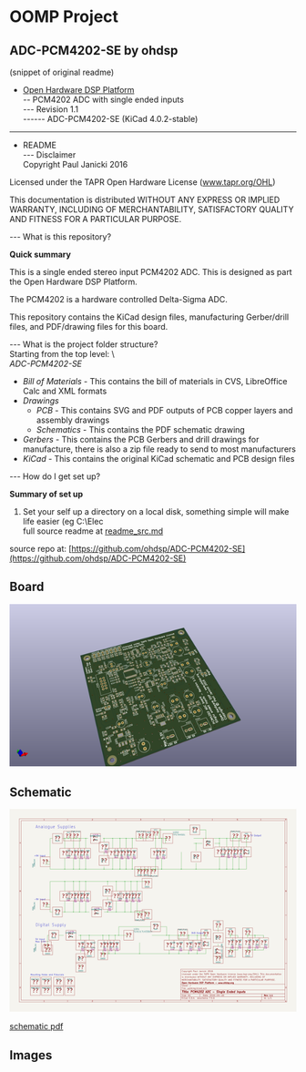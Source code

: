 # OOMP Project  
## ADC-PCM4202-SE  by ohdsp  
  
(snippet of original readme)  
  
- [Open Hardware DSP Platform](http://www.ohdsp.org)  
-- PCM4202 ADC with single ended inputs  
--- Revision 1.1  
------ ADC-PCM4202-SE (KiCad 4.0.2-stable)  
---  
- README  
--- Disclaimer  
Copyright Paul Janicki 2016  
  
Licensed under the TAPR Open Hardware License (www.tapr.org/OHL)  
  
This documentation is distributed WITHOUT ANY EXPRESS OR IMPLIED WARRANTY, INCLUDING OF MERCHANTABILITY, SATISFACTORY QUALITY AND FITNESS FOR A PARTICULAR PURPOSE.  
  
--- What is this repository?  
  
**Quick summary**  
  
This is a single ended stereo input PCM4202 ADC. This is designed as part the Open Hardware DSP Platform.    
  
The PCM4202 is a hardware controlled Delta-Sigma ADC.  
  
This repository contains the KiCad design files, manufacturing Gerber/drill files, and PDF/drawing files for this board.  
  
--- What is the project folder structure?  
Starting from the top level: \  
*ADC-PCM4202-SE*  
+ *Bill of Materials*  - This contains the bill of materials in CVS, LibreOffice Calc and XML formats  
+ *Drawings*  
    + *PCB* - This contains SVG and PDF outputs of PCB copper layers and assembly drawings  
    + *Schematics* - This contains the PDF schematic drawing  
+ *Gerbers* - This contains the PCB Gerbers and drill drawings for manufacture, there is also a zip file ready to send to most manufacturers  
+ *KiCad* - This contains the original KiCad schematic and PCB design files  
  
  
--- How do I get set up?  
  
**Summary of set up**  
  
1. Set your self up a directory on a local disk, something simple will make life easier (eg C:\Elec  
  full source readme at [readme_src.md](readme_src.md)  
  
source repo at: [https://github.com/ohdsp/ADC-PCM4202-SE](https://github.com/ohdsp/ADC-PCM4202-SE)  
## Board  
  
[![working_3d.png](working_3d_600.png)](working_3d.png)  
## Schematic  
  
[![working_schematic.png](working_schematic_600.png)](working_schematic.png)  
  
[schematic pdf](working_schematic.pdf)  
## Images  

